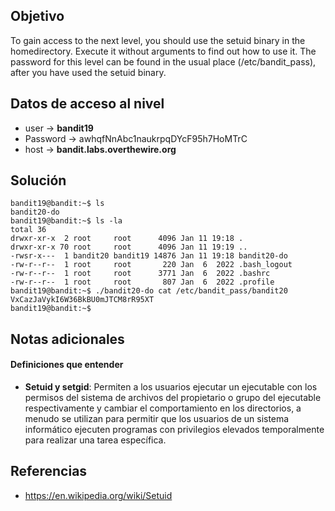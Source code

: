 ## Objetivo
To gain access to the next level, you should use the setuid binary in the homedirectory. Execute it without arguments to find out how to use it. The password for this level can be found in the usual place (/etc/bandit_pass), after you have used the setuid binary.

## Datos de acceso al nivel
-   user -> **bandit19**
-   Password -> awhqfNnAbc1naukrpqDYcF95h7HoMTrC
-   host -> **bandit.labs.overthewire.org**
## Solución
```
bandit19@bandit:~$ ls
bandit20-do
bandit19@bandit:~$ ls -la
total 36
drwxr-xr-x  2 root     root      4096 Jan 11 19:18 .
drwxr-xr-x 70 root     root      4096 Jan 11 19:19 ..
-rwsr-x---  1 bandit20 bandit19 14876 Jan 11 19:18 bandit20-do
-rw-r--r--  1 root     root       220 Jan  6  2022 .bash_logout
-rw-r--r--  1 root     root      3771 Jan  6  2022 .bashrc
-rw-r--r--  1 root     root       807 Jan  6  2022 .profile
bandit19@bandit:~$ ./bandit20-do cat /etc/bandit_pass/bandit20
VxCazJaVykI6W36BkBU0mJTCM8rR95XT
bandit19@bandit:~$
```
## Notas adicionales

#### Definiciones que entender
- **Setuid y setgid**: Permiten a los usuarios ejecutar un ejecutable con los permisos del sistema de archivos del propietario o grupo del ejecutable respectivamente y cambiar el comportamiento en los directorios, a menudo se utilizan para permitir que los usuarios de un sistema informático ejecuten programas con privilegios elevados temporalmente para realizar una tarea específica.

## Referencias
- https://en.wikipedia.org/wiki/Setuid